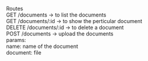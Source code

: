 Routes  
GET /documents -> to list the documents  
GET /documents/:id -> to show the perticular document  
DELETE /documents/:id -> to delete a document  
POST /documents -> upload the documents  
  params:  
    name: name of the document  
    document: file  

